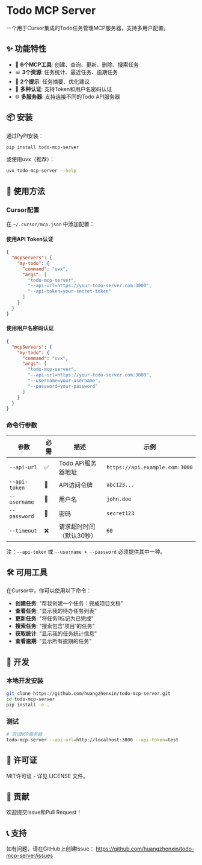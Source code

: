 # Todo MCP Server

一个用于Cursor集成的Todo任务管理MCP服务器，支持多用户配置。

## ✨ 功能特性

- 🔧 **6个MCP工具**: 创建、查询、更新、删除、搜索任务
- 📊 **3个资源**: 任务统计、最近任务、逾期任务
- 💬 **2个提示**: 任务摘要、优化建议
- 🔐 **多种认证**: 支持Token和用户名密码认证
- 🌐 **多服务器**: 支持连接不同的Todo API服务器

## 📦 安装

通过PyPI安装：

```bash
pip install todo-mcp-server
```

或使用uvx（推荐）：

```bash
uvx todo-mcp-server --help
```

## 🚀 使用方法

### Cursor配置

在 `~/.cursor/mcp.json` 中添加配置：

#### 使用API Token认证
```json
{
  "mcpServers": {
    "my-todo": {
      "command": "uvx",
      "args": [
        "todo-mcp-server",
        "--api-url=https://your-todo-server.com:3000",
        "--api-token=your-secret-token"
      ]
    }
  }
}
```

#### 使用用户名密码认证
```json
{
  "mcpServers": {
    "my-todo": {
      "command": "uvx", 
      "args": [
        "todo-mcp-server",
        "--api-url=https://your-todo-server.com:3000",
        "--username=your-username",
        "--password=your-password"
      ]
    }
  }
}
```

### 命令行参数

| 参数 | 必需 | 描述 | 示例 |
|------|------|------|------|
| `--api-url` | ✅ | Todo API服务器地址 | `https://api.example.com:3000` |
| `--api-token` | 🔄 | API访问令牌 | `abc123...` |
| `--username` | 🔄 | 用户名 | `john.doe` |
| `--password` | 🔄 | 密码 | `secret123` |
| `--timeout` | ❌ | 请求超时时间（默认30秒） | `60` |

注：`--api-token` 或 `--username + --password` 必须提供其中一种。

## 🛠️ 可用工具

在Cursor中，你可以使用以下命令：

- **创建任务**: "帮我创建一个任务：完成项目文档"
- **查看任务**: "显示我的待办任务列表"
- **更新任务**: "将任务1标记为已完成"
- **搜索任务**: "搜索包含'项目'的任务"
- **获取统计**: "显示我的任务统计信息"
- **查看逾期**: "显示所有逾期的任务"

## 🔧 开发

### 本地开发安装

```bash
git clone https://github.com/huangzhenxin/todo-mcp-server.git
cd todo-mcp-server
pip install -e .
```

### 测试

```bash
# 测试MCP服务器
todo-mcp-server --api-url=http://localhost:3000 --api-token=test
```

## 📄 许可证

MIT许可证 - 详见 LICENSE 文件。

## 🤝 贡献

欢迎提交Issue和Pull Request！

## 📞 支持

如有问题，请在GitHub上创建Issue：
https://github.com/huangzhenxin/todo-mcp-server/issues